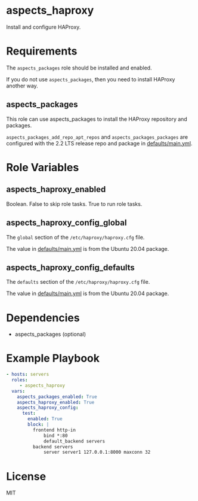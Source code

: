 # aspects_haproxy
Install and configure HAProxy.

# Requirements
The `aspects_packages` role should be installed and enabled.

If you do not use `aspects_packages`, then you need to install HAProxy another way.

## aspects_packages
This role can use aspects_packages to install the HAProxy repository and packages. 

`aspects_packages_add_repo_apt_repos` and `aspects_packages_packages` are configured with the 2.2 LTS release repo and
package in [defaults/main.yml](defaults/main.yml).

# Role Variables
## aspects_haproxy_enabled
Boolean. False to skip role tasks. True to run role tasks.

## aspects_haproxy_config_global
The `global` section of the `/etc/haproxy/haproxy.cfg` file.

The value in [defaults/main.yml](defaults/main.yml) is from the Ubuntu 20.04 package.

## aspects_haproxy_config_defaults
The `defaults` section of the `/etc/haproxy/haproxy.cfg` file.

The value in [defaults/main.yml](defaults/main.yml) is from the Ubuntu 20.04 package.

# Dependencies
* aspects_packages (optional)

# Example Playbook

```yaml
- hosts: servers
  roles:
     - aspects_haproxy
  vars:
    aspects_packages_enabled: True
    aspects_haproxy_enabled: True
    aspects_haproxy_config:
      test:
        enabled: True
        block: |
          frontend http-in
              bind *:80
              default_backend servers
          backend servers
              server server1 127.0.0.1:8000 maxconn 32
```

# License
MIT
